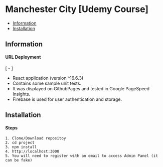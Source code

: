 Manchester City [Udemy Course]
======================

  - [Information](#information)
  - [Installation](#installation)

## Information ##

#### URL Deployment
[ - ]

  - React application (version ^16.6.3)
  - Contains some sample unit tests.
  - It was displayed on GithubPages and tested in Google PageSpeed Insights.
  - Firebase is used for user authentication and storage.

## Installation ##

#### Steps

    1. Clone/Download repositoy
    2. cd project
    3. npm install
    4. http://localhost:3000
    5. You will need to register with an email to access Admin Panel (it can be fake)